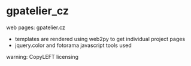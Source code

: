 gpatelier_cz
============

web pages: gpatelier.cz

- templates are rendered using web2py to get individual project pages
- jquery.color and fotorama javascript tools used

warning: CopyLEFT licensing